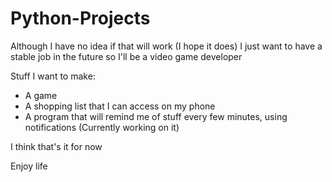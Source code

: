 # Python-Projects

Although I have no idea if that will work (I hope it does) I just want to have a stable job in the future so I'll be a video game developer

Stuff I want to make:

- A game
- A shopping list that I can access on my phone
- A program that will remind me of stuff every few minutes, using notifications (Currently working on it)

I think that's it for now

Enjoy life
